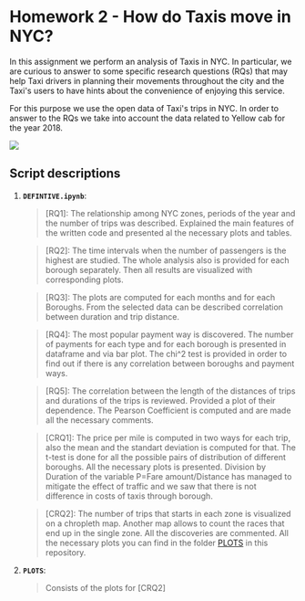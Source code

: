# Homework 2 - How do Taxis move in NYC?
In this assignment we perform an analysis of Taxis in NYC. In particular, we are curious to answer to some specific research questions (RQs) that may help Taxi drivers in planning their movements throughout the city and the Taxi's users to have hints about the convenience of enjoying this service.

For this purpose we use the open data of Taxi's trips in NYC. In order to answer to the RQs we take into account the data related to Yellow cab for the year 2018.

![](https://camo.githubusercontent.com/458eaaf3d4b918ec4a72a5177c0a6efa95f42ce6/68747470733a2f2f7777772e627269636b756e64657267726f756e642e636f6d2f73697465732f64656661756c742f66696c65732f7374796c65732f626c6f675f7072696d6172795f696d6167652f7075626c69632f626c6f672f696d616765732f343835393137373035335f633366623139303931375f6f2e6a7067)

## Script descriptions

1. __`DEFINTIVE.ipynb`__: 
      >[RQ1]: The relationship among NYC zones, periods of the year and the number of trips was described. Explained the main features of the written code and presented al the necessary plots and tables.

      >[RQ2]: The time intervals when the number of passengers is the highest are studied. The whole analysis also is provided for each borough separately. Then all results are visualized with corresponding plots.

      >[RQ3]: The plots are computed for each months and for each Boroughs. From the selected data can be described correlation between duration and trip distance.

      >[RQ4]: The most popular payment way is discovered. The number of payments for each type and for each borough is presented in dataframe and via bar plot. The chi^2 test is provided in order to find out if there is any correlation between boroughs and payment ways.

      >[RQ5]: The correlation between the length of the distances of trips and durations of the trips is reviewed. Provided a plot of their dependence. The Pearson Coefficient is computed and are made all the necessary comments.

      >[CRQ1]: The price per mile is computed in two ways for each trip, also the mean and the standart deviation is computed for that. The t-test is done for all the possible pairs of distribution of different boroughs. All the necessary plots is presented. Division by Duration of the variable P=Fare amount/Distance has managed to mitigate the effect of traffic and we saw that there is not difference in costs of taxis through borough.

      >[CRQ2]: The number of trips that starts in each zone is visualized on a chropleth map. Another map allows to count the races that end up in the single zone. All the discoveries are commented. All the necessary plots you can find in the folder [PLOTS](https://github.com/marcovicentini/HW2ADM/tree/master/PLOTS) in this repository.

2. __`PLOTS`__:
      > Consists of the plots for [CRQ2]

